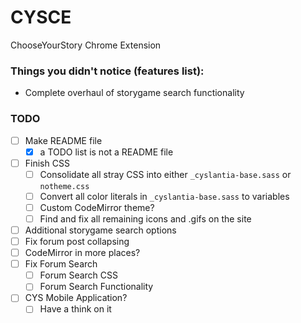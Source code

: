 # CYSCE
ChooseYourStory Chrome Extension

### Things you didn't notice (features list):

+ Complete overhaul of storygame search functionality

### TODO
- [ ] Make README file
	- [x] a TODO list is not a README file
- [ ] Finish CSS
    - [ ] Consolidate all stray CSS into either `_cyslantia-base.sass` or `notheme.css`
    - [ ] Convert all color literals in `_cyslantia-base.sass` to variables
    - [ ] Custom CodeMirror theme?
	- [ ] Find and fix all remaining icons and .gifs on the site
- [ ] Additional storygame search options
- [ ] Fix forum post collapsing
- [ ] CodeMirror in more places?
- [ ] Fix Forum Search
	- [ ] Forum Search CSS
	- [ ] Forum Search Functionality
- [ ] CYS Mobile Application?
	- [ ] Have a think on it